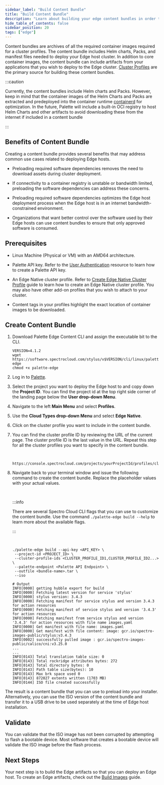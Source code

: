 ```yaml
---
sidebar_label: "Build Content Bundle"
title: "Build Content Bundle"
description: "Learn about building your edge content bundles in order to optimize cluster deployments"
hide_table_of_contents: false
sidebar_position: 20
tags: ["edge"]
---
```


Content bundles are archives of all the required container images required for a cluster profiles. The content bundle includes Helm charts, Packs, and manifest files needed to deploy your Edge host cluster. In addition to core container images, the content bundle can include artifacts from your applications that you wish to deploy to the Edge cluster. [Cluster Profiles](../../../profiles/cluster-profiles/cluster-profiles.md) are the primary source for building these content bundles.

:::caution

Currently, the content bundles include Helm charts and Packs. However, keep in mind that the container images of the Helm Charts and Packs are extracted and predeployed into the container runtime [containerd](https://containerd.io/) for optimization. In the future, Palette will include a built-in OCI registry to host Helm Charts and other artifacts to avoid downloading these from the internet if included in a content bundle

:::

## Benefits of Content Bundle

Creating a content bundle provides several benefits that may address common use cases related to deploying Edge hosts.

- Preloading required software dependencies removes the need to download assets during cluster deployment.

- If connectivity to a container registry is unstable or bandwidth limited, preloading the software dependencies can address these concerns.

- Preloading required software dependencies optimizes the Edge host deployment process when the Edge host is in an internet bandwidth-constrained environment.

- Organizations that want better control over the software used by their Edge hosts can use content bundles to ensure that only approved software is consumed.

## Prerequisites

- Linux Machine (Physical or VM) with an AMD64 architecture.

- Palette API key. Refer to the [User Authentication](../../../user-management/authentication/api-key/create-api-key.md) resource to learn how to create a Palette API key.

- An Edge Native cluster profile. Refer to [Create Edge Native Cluster Profile](../site-deployment/model-profile.md) guide to learn how to create an Edge Native cluster profile. You may also have other add-on profiles that you wish to attach to your cluster.

- Content tags in your profiles highlight the exact location of container images to be downloaded.

## Create Content Bundle

1. Download Palette Edge Content CLI and assign the executable bit to the CLI.
   <br />

   ```shell
   VERSION=4.1.2
   wget https://software.spectrocloud.com/stylus/v$VERSION/cli/linux/palette-edge
   chmod +x palette-edge
   ```

2. Log in to [Palette](https://console.spectrocloud.com).

3. Select the project you want to deploy the Edge host to and copy down the **Project ID**.
   You can find the project id at the top right side corner of the landing page below the **User drop-down Menu**.

4. Navigate to the left **Main Menu** and select **Profiles**.

5. Use the **Cloud Types drop-down Menu** and select **Edge Native**.

6. Click on the cluster profile you want to include in the content bundle.

7. You can find the cluster profile ID by reviewing the URL of the current page. The cluster profile ID is the last value in the URL. Repeat this step for all the cluster profiles you want to specify in the content bundle.

   <br />

   ```text
   https://console.spectrocloud.com/projects/yourProjectId/profiles/cluster/<YourClusterProfileHere>
   ```

8. Navigate back to your terminal window and issue the following command to create the content bundle. Replace the placeholder values with your actual values.

   <br />

   :::info

   There are several Spectro Cloud CLI flags that you can use to customize the content bundle. Use the command `./palette-edge build --help` to learn more about the available flags.

   :::

   <br />

   ```shell
   ./palette-edge build --api-key <API_KEY> \
    --project-id <PROJECT_ID> \
    --cluster-profile-ids <CLUSTER_PROFILE_ID1,CLUSTER_PROFILE_ID2...> \
    --palette-endpoint <Palette API Endpoint> \
    --outfile <bundle-name>.tar \
    --iso
   ```

   ```hideClipboard shell
   # Output
   INFO[0000] getting hubble export for build
   INFO[0000] Fetching latest version for service 'stylus'
   INFO[0000] stylus version: 3.4.3
   INFO[0000] Fetching manifest for service stylus and version 3.4.3 for action resources
   INFO[0000] Fetching manifest of service stylus and version '3.4.3' for action resources
   INFO[0000] Fetching manifest from service stylus and version '3.4.3' for action resources with file name images.yaml
   INFO[0000] Get manifest with file name: images.yaml
   INFO[0000] Get manifest with file content: image: gcr.io/spectro-images-public/stylus:v3.4.3
   INFO[0002] successfully pulled image : gcr.io/spectro-images-public/calico/cni:v3.25.0
   ...
   ...
   INFO[0143] Total translation table size: 0
   INFO[0143] Total rockridge attributes bytes: 272
   INFO[0143] Total directory bytes: 0
   INFO[0143] Path table size(bytes): 10
   INFO[0143] Max brk space used 0
   INFO[0143] 872027 extents written (1703 MB)
   INFO[0144] ISO file created successfully
   ```

The result is a content bundle that you can use to preload into your installer. Alternatively, you can use the ISO version of the content bundle and transfer it to a USB drive to be used separately at the time of Edge host installation.

## Validate

You can validate that the ISO image has not been corrupted by attempting to flash a bootable device. Most software that creates a bootable device will validate the ISO image before the flash process.

## Next Steps

Your next step is to build the Edge artifacts so that you can deploy an Edge host. To create an Edge artifacts, check out the [Build Images](../edgeforge-workflow/palette-canvos.md) guide.
